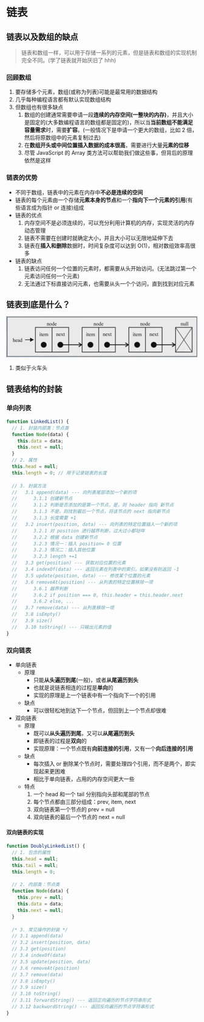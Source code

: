 <!--
 * @Author: East
 * @Date: 2021-12-16 21:54:40
 * @LastEditTime: 2021-12-19 19:16:35
 * @LastEditors: Please set LastEditors
 * @Description: 链表
 * @FilePath: \forGreaterGood\algorithm\05-链表.md
-->

# 链表

## 链表以及数组的缺点

> 链表和数组一样，可以用于存储一系列的元素，但是链表和数组的实现机制完全不同。(学了链表就开始厌旧了 hhh)

### 回顾数组

1. 要存储多个元素，数组(或称为列表)可能是最常用的数据结构
2. 几乎每种编程语言都有默认实现数组结构
3. 但数组也有很多缺点
   1. 数组的创建通常需要申请一段**连续的内存空间(一整块的内存)**，并且大小是固定的(大多数编程语言的数组都是固定的)，所以当**当前数组不能满足容量需求**时，需要**扩容**。(一般情况下是申请一个更大的数组，比如 2 倍，然后将原数组中的元素复制过去)
   2. 在**数组开头或中间位置插入数据的成本很高**，需要进行大量**元素的位移**
   3. 尽管 JavaScript 的 Array 类方法可以帮助我们做这些事，但背后的原理依然是这样

### 链表的优势

- 不同于数组，链表中的元素在内存中**不必是连续的空间**
- 链表的每个元素由一个存储**元素本身的节点**和一个**指向下一个元素的引用**(有些语言成为指针 or 连接)组成
- 链表的优点
  1. 内存空间不是必须连续的，可以充分利用计算机的内存，实现灵活的内存动态管理
  2. 链表不需要在创建时就确定大小，并且大小可以无限地延伸下去
  3. 链表在**插入和删除**数据时，时间复杂度可以达到 O(1)，相对数组效率高很多
- 链表的缺点
  1. 链表访问任何一个位置的元素时，都需要从头开始访问。(无法跳过第一个元素访问任何一个元素)
  2. 无法通过下标直接访问元素，也需要从头一个个访问，直到找到对应元素

## 链表到底是什么？

![链表结构图](./imgs/05_linkedList.png)

1. 类似于火车头

## 链表结构的封装

### 单向列表

```js
function LinkedList() {
  // 1. 封装内部类：节点类
  function Node(data) {
    this.data = data;
    this.next = null;
  }
  // 2. 属性
  this.head = null;
  this.length = 0; // 用于记录链表的长度

  // 3. 封装方法
  //   3.1 append(data) --- 向列表尾部添加一个新的项
  //      3.1.1 创建新节点
  //      3.1.2 判断是否添加的是第一个节点，是，则 header 指向 新节点
  //      3.1.3 不是，则找到最后一个节点，将该节点的 next 指向新节点
  //      3.1.3 长度需要 +1
  //   3.2 insert(position, data) --- 向列表的特定位置插入一个新的项
  //      3.2.1 对 position 进行越界判断，过大过小都哒咩
  //      3.2.2 根据 data 创建新节点
  //      3.2.3 情况一：插入 position= 0 位置
  //      3.2.3 情况二：插入其他位置
  //      3.2.3 length +=1
  //   3.3 get(position) --- 获取对应位置的元素
  //   3.4 indexOf(data) --- 返回元素在列表中的索引。如果没有则返回 -1
  //   3.5 update(position, data) --- 修改某个位置的元素
  //   3.6 removeAt(position) --- 从列表的特定位置移除一项
  //      3.6.1 越界判断
  //      3.6.2 if position === 0, this.header = this.header.next
  //      3.6.2 else, ...
  //   3.7 remove(data) --- 从列表移除一项
  //   3.8 isEmpty()
  //   3.9 size()
  //   3.10 toString() --- 只输出元素的值
}
```

### 双向链表

- 单向链表
  - 原理
    - 只能**从头遍历到尾**(一般)，或者**从尾遍历到头**
    - 也就是说链表相连的过程是**单向**的
    - 实现的原理是上一个链表中有一个指向下一个的引用
  - 缺点
    - 可以很轻松地到达下一个节点，但回到上一个节点却很难
- 双向链表
  - 原理
    - 既可以**从头遍历到尾**，又可以**从尾遍历到头**
    - 即链表的过程是**双向**的
    - 实现原理：一个节点既有**向前连接的引用**，又有一个**向后连接的引用**
  - 缺点
    - 每次插入 or 删除某个节点时，需要处理四个引用，而不是两个，即实现起来更困难
    - 相比于单向链表，占用的内存空间更大一些
  - 特点
    1. 一个 head 和一个 tail 分别指向头部和尾部的节点
    2. 每个节点都由三部分组成：prev, item, next
    3. 双向链表第一个节点的 prev = null
    4. 双向链表的最后一个节点的 next = null

#### 双向链表的实现

```js
function DoublyLinkedList() {
  // 1. 包含的属性
  this.head = null;
  this.tail = null;
  this.length = 0;

  // 2. 内部类：节点类
  function Node(data) {
    this.prev = null;
    this.data = data;
    this.next = null;
  }

  /* 3. 常见操作的封装 */
  // 3.1 append(data)
  // 3.2 insert(position, data)
  // 3.3 get(position)
  // 3.4 indexOf(data)
  // 3.5 update(position, data)
  // 3.6 removeAt(position)
  // 3.7 remove(data)
  // 3.8 isEmpty()
  // 3.9 size()
  // 3.10 toString()
  // 3.11 forwardString() --- 返回正向遍历的节点字符串形式
  // 3.12 backwordString() --- 返回反向遍历的节点字符串形式
}
```
